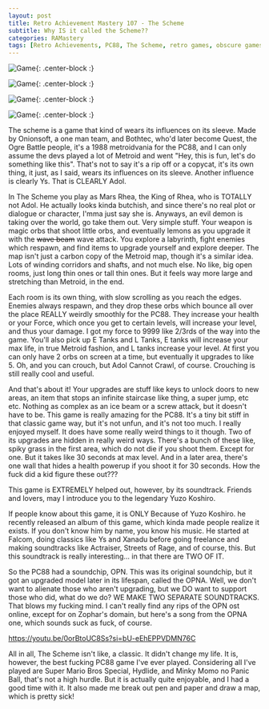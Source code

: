 ```yaml
---
layout: post
title: Retro Achievement Mastery 107 - The Scheme
subtitle: Why IS it called the Scheme??
categories: RAMastery
tags: [Retro Achievements, PC88, The Scheme, retro games, obscure games, Reviews]
---
```




![Game](https://imgur.com/xt8UQda.png){: .center-block :}

![Game](https://imgur.com/h92VHed.png){: .center-block :}

![Game](https://imgur.com/QaC4Jcg.png){: .center-block :}

![Game](https://imgur.com/W0B57wy.png){: .center-block :}

The scheme is a game that kind of wears its influences on its sleeve. Made by Onionsoft, a one man team, and Bothtec, who'd later become Quest, the Ogre Battle people, it's a 1988 metroidvania for the PC88, and I can only assume the devs played a lot of Metroid and went "Hey, this is fun, let's do something like this". That's not to say it's a rip off or a copycat, it's its own thing, it just, as I said, wears its influences on its sleeve. Another influence is clearly Ys. That is CLEARLY Adol.

In The Scheme you play as Mars Rhea, the King of Rhea, who is TOTALLY not Adol. He actually looks kinda butchish, and since there's no real plot or dialogue or character, I'mma just say she is. Anyways, an evil demon is taking over the world, go take them out. Very simple stuff. Your weapon is magic orbs that shoot little orbs, and eventually lemons as you upgrade it with the ~~wave beam~~ wave attack. You explore a labyrinth, fight enemies which respawn, and find items to upgrade yourself and explore deeper. The map isn't just a carbon copy of the Metroid map, though it's a similar idea. Lots of winding corridors and shafts, and not much else. No like, big open rooms, just long thin ones or tall thin ones. But it feels way more large and stretching than Metroid, in the end.

Each room is its own thing, with slow scrolling as you reach the edges. Enemies always respawn, and they drop these orbs which bounce all over the place REALLY weirdly smoothly for the PC88. They increase your health or your Force, which once you get to certain levels, will increase your level, and thus your damage. I got my force to 9999 like 2/3rds of the way into the game. You'll also pick up E Tanks and L Tanks, E tanks will increase your max life, in true Metroid fashion, and L tanks increase your level. At first you can only have 2 orbs on screen at a time, but eventually it upgrades to like 5. Oh, and you can crouch, but Adol Cannot Crawl, of course. Crouching is still really cool and useful.

And that's about it! Your upgrades are stuff like keys to unlock doors to new areas, an item that stops an infinite staircase like thing, a super jump, etc etc. Nothing as complex as an ice beam or a screw attack, but it doesn't have to be. This game is really amazing for the PC88. It's a tiny bit stiff in that classic game way, but it's not unfun, and it's not too much. I really enjoyed myself. It does have some really weird things to it though. Two of its upgrades are hidden in really weird ways. There's a bunch of these like, spiky grass in the first area, which do not die if you shoot them. Except for one. But it takes like 30 seconds at max level. And in a later area, there's one wall that hides a health powerup if you shoot it for 30 seconds. How the fuck did a kid figure these out???

This game is EXTREMELY helped out, however, by its soundtrack. Friends and lovers, may I introduce you to the legendary Yuzo Koshiro.

If people know about this game, it is ONLY Because of Yuzo Koshiro. he recently released an album of this game, which kinda made people realize it exists. If you don't know him by name, you know his music. He started at Falcom, doing classics like Ys and Xanadu before going freelance and making soundtracks like Actraiser, Streets of Rage, and of course, this. But this soundtrack is really interesting... in that there are TWO OF IT.

So the PC88 had a soundchip, OPN. This was its original soundchip, but it got an upgraded model later in its lifespan, called the OPNA. Well, we don't want to alienate those who aren't upgrading, but we DO want to support those who did, what do we do? WE MAKE TWO SEPARATE SOUNDTRACKS. That blows my fucking mind. I can't really find any rips of the OPN ost online, except for on Zophar's domain, but here's a song from the OPNA one, which sounds suck as fuck, of course.

https://youtu.be/0orBtoUC8Ss?si=bU-eEhEPPVDMN76C

All in all, The Scheme isn't like, a classic. It didn't change my life. It is, however, the best fucking PC88 game I've ever played. Considering all I've played are Super Mario Bros Special, Hydlide, and Minky Momo no Panic Ball, that's not a high hurdle. But it is actually quite enjoyable, and I had a good time with it. It also made me break out pen and paper and draw a map, which is pretty sick!